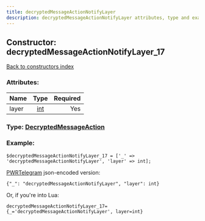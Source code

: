 ```yaml
---
title: decryptedMessageActionNotifyLayer
description: decryptedMessageActionNotifyLayer attributes, type and example
---
```

## Constructor: decryptedMessageActionNotifyLayer\_17  
[Back to constructors index](index.md)



### Attributes:

| Name     |    Type       | Required |
|----------|:-------------:|---------:|
|layer|[int](../types/int.md) | Yes|



### Type: [DecryptedMessageAction](../types/DecryptedMessageAction.md)


### Example:

```
$decryptedMessageActionNotifyLayer_17 = ['_' => 'decryptedMessageActionNotifyLayer', 'layer' => int];
```  

[PWRTelegram](https://pwrtelegram.xyz) json-encoded version:

```
{"_": "decryptedMessageActionNotifyLayer", "layer": int}
```


Or, if you're into Lua:  


```
decryptedMessageActionNotifyLayer_17={_='decryptedMessageActionNotifyLayer', layer=int}

```


